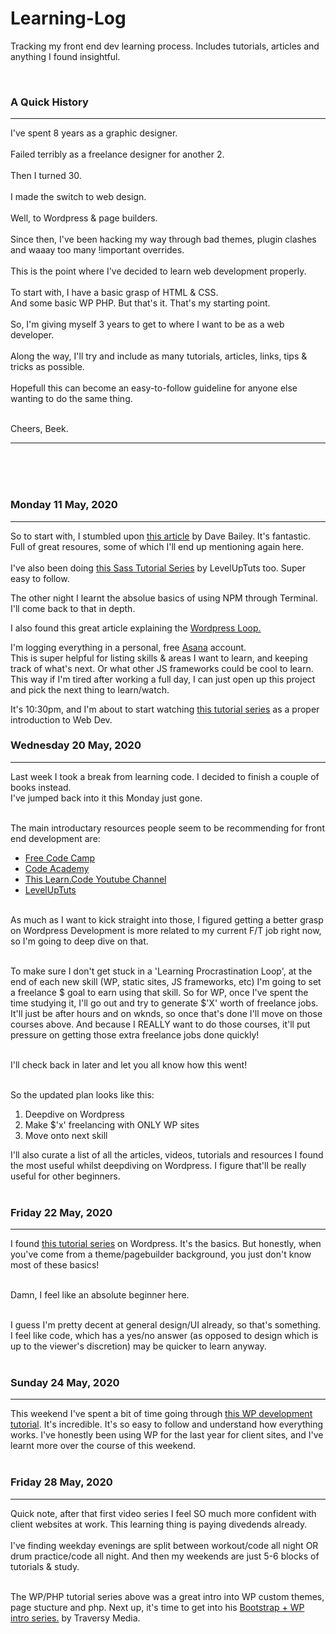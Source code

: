 # Learning-Log
Tracking my front end dev learning process. Includes tutorials, articles and anything I found insightful. 


<br>
<h3>A Quick History</h3>
<hr/>
I've spent 8 years as a graphic designer. <br><br>
Failed terribly as a freelance designer for another 2.<br><br>
Then I turned 30.<br><br>
I made the switch to web design.<br><br>
Well, to Wordpress & page builders. <br><br>
Since then, I've been hacking my way through bad themes, plugin clashes and waaay too many !important overrides. <bR><br>
This is the point where I've decided to learn web development properly. <br><br>
To start with, I have a basic grasp of HTML & CSS.<br>And some basic WP PHP. But that's it. That's my starting point. <br><br>
So, I'm giving myself 3 years to get to where I want to be as a web developer.<br><br>
Along the way, I'll try and include as many tutorials, articles, links, tips & tricks as possible. <br><br>Hopefull this can become an easy-to-follow guideline for anyone else wanting to do the same thing. <br><br>


Cheers, Beek.

<hr/>




<br><br><br>
<h3>Monday 11 May, 2020</h3>
<hr/>
So to start with, I stumbled upon <a href="https://medium.com/@davesuperman/how-to-learn-front-end-web-development-for-free-in-5-days-25aa6021aa3b" target="_blank">this article</a> by Dave Bailey. It's fantastic. Full of great resoures, some of which I'll end up mentioning again here. <br><br>
I've also been doing <a href="https://www.youtube.com/watch?v=13tfIjw4QrI&list=PL2CB1F80266E986EA&index=8" target="_blank">this Sass Tutorial Series</a> by LevelUpTuts too. Super easy to follow. 

The other night I learnt the absolue basics of using NPM through Terminal. I'll come back to that in depth.

I also found this great article explaining the <a href="https://blog.teamtreehouse.com/wordpress-loop-beginners-guide" target-="_blank">Wordpress Loop.</a>

I'm logging everything in a personal, free <a href="https://app.asana.com/" target="_blank">Asana</a> account.<br>
This is super helpful for listing skills & areas I want to learn, and keeping track of what's next. Or what other JS frameworks could be cool to learn. This way if I'm tired after working a full day, I can just open up this project and pick the next thing to learn/watch. 

It's 10:30pm, and I'm about to start watching <a href="https://www.youtube.com/watch?v=gQojMIhELvM&list=PLoYCgNOIyGAB_8_iq1cL8MVeun7cB6eNc" target="_blank">this tutorial series</a> as a proper introduction to Web Dev.



<h3>Wednesday 20 May, 2020</h3>
<hr/>

Last week I took a break from learning code. I decided to finish a couple of books instead. <br>
I've jumped back into it this Monday just gone.<br><br>

The main introductary resources people seem to be recommending for front end development are:
<ul>
  <li><a href="https://www.freecodecamp.org/learn/" target="_blank">Free Code Camp</a></li>
  <li><a href="https://www.codecademy.com/learn/learn-html" target="_blank">Code Academy</a></li>
  <li><a href="https://www.youtube.com/user/learncodeacademy" target="_blank">This Learn.Code Youtube Channel</a></li>
  <li><a href="https://www.youtube.com/user/LevelUpTuts" target="_blank">LevelUpTuts</a></li>
</ul><br>
As much as I want to kick straight into those, I figured getting a better grasp on Wordpress Development is more related to my current F/T job right now, so I'm going to deep dive on that.<br><br>

To make sure I don't get stuck in a 'Learning Procrastination Loop', at the end of each new skill (WP, static sites, JS frameworks, etc) I'm going to set a freelance $ goal to earn using that skill. So for WP, once I've spent the time studying it, I'll go out and try to generate $'X' worth of freelance jobs. It'll just be after hours and on wknds, so once that's done I'll move on those courses above. And because I REALLY want to do those courses, it'll put pressure on getting those extra freelance jobs done quickly! <br><br>

I'll check back in later and let you all know how this went! <br><br> 

So the updated plan looks like this:<br>
<ol>
  <li>Deepdive on Wordpress</li>
  <li>Make $'x' freelancing with ONLY WP sites</li>
  <li>Move onto next skill</li>
</ol>

I'll also curate a list of all the articles, videos, tutorials and resources I found the most useful whilst deepdiving on Wordpress. I figure that'll be really useful for other beginners. 
<br><br>



<h3>Friday 22 May, 2020</h3>
<hr/>

I found <a href="https://www.youtube.com/watch?v=ynA8_5jAc1s&list=PLpcSpRrAaOaqMA4RdhSnnNcaqOVpX7qi5" target="_blank">this tutorial series</a> on Wordpress. It's the basics. But honestly, when you've come from a theme/pagebuilder background, you just don't know most of these basics!<br><br>

Damn, I feel like an absolute beginner here. <br><br>

I guess I'm pretty decent at general design/UI already, so that's something.<br>
I feel like code, which has a yes/no answer (as opposed to design which is up to the viewer's discretion) may be quicker to learn anyway. <br><br>

<h3>Sunday 24 May, 2020</h3>
<hr/>
This weekend I've spent a bit of time going through <a href="https://www.youtube.com/watch?v=ynA8_5jAc1s&list=PLpcSpRrAaOaqMA4RdhSnnNcaqOVpX7qi5" target="_blank">this WP development tutorial</a>. It's incredible. It's so easy to follow and understand how everything works. I've honestly been using WP for the last year for client sites, and I've learnt more over the course of this weekend. <br><br>


<h3>Friday 28 May, 2020</h3>
<hr/>

Quick note, after that first video series I feel SO much more confident with client websites at work. This learning thing is paying divedends already. <br><br>
I've finding weekday evenings are split between workout/code all night OR drum practice/code all night. And then my weekends are just 5-6 blocks of tutorials & study. <br><br>

The WP/PHP tutorial series above was a great intro into WP custom themes, page stucture and php. Next up, it's time to get into his <a href="https://www.youtube.com/watch?v=2Zt8va_6HRk&list=PLillGF-RfqbaKe3TWtwDW8vYV2MHIFPEi" target="_blank">Bootstrap + WP intro series.</a> by Traversy Media. 
<br><br>




